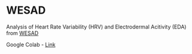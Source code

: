 # WESAD
Analysis of Heart Rate Variability (HRV) and Electrodermal Acitivity (EDA) from [WESAD](https://www.eti.uni-siegen.de/ubicomp/papers/ubi_icmi2018.pdf)

Google Colab - [Link](https://colab.research.google.com/drive/10RiRR5a0X7DUewiXbAfUVMeg36Qi9cyv?usp=sharing)
